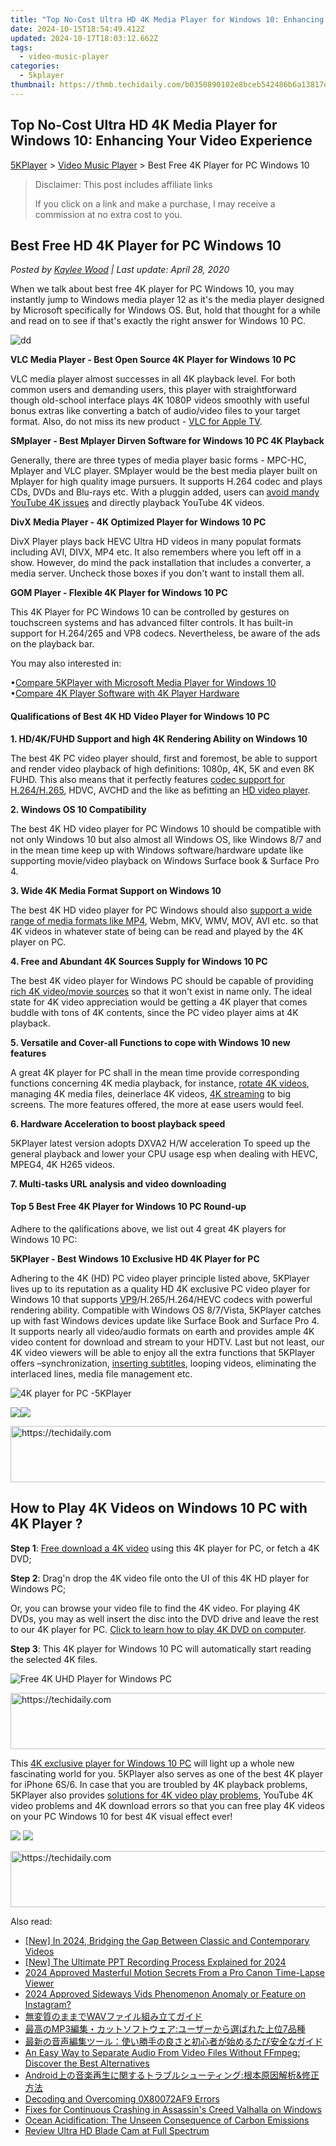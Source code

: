 ```yaml
---
title: "Top No-Cost Ultra HD 4K Media Player for Windows 10: Enhancing Your Video Experience"
date: 2024-10-15T18:54:49.412Z
updated: 2024-10-17T18:03:12.662Z
tags:
  - video-music-player
categories:
  - 5kplayer
thumbnail: https://thmb.techidaily.com/b0350890102e8bceb542486b6a13817e51d92335c8505179cd1df5114471ab31.jpg
---
```


## Top No-Cost Ultra HD 4K Media Player for Windows 10: Enhancing Your Video Experience

[5KPlayer](https://tools.techidaily.com/5kplayer/products/) \> [Video Music Player](https://tools.techidaily.com/5kplayer/video-music-player/) \> Best Free 4K Player for PC Windows 10

>  Disclaimer: This post includes affiliate links
>
>  If you click on a link and make a purchase, I may receive a commission at no extra cost to you.
>

## Best Free HD 4K Player for PC Windows 10

 _Posted by [Kaylee Wood](https://www.quora.com/profile/Amanda-Hu-21) | Last update: April 28, 2020_

When we talk about best free 4K player for PC Windows 10, you may instantly jump to Windows media player 12 as it's the media player designed by Microsoft specifically for Windows OS. But, hold that thought for a while and read on to see if that's exactly the right answer for Windows 10 PC. 

![dd](https://www.5kplayer.com/video-music-player/img/best-4k-player-pc-zjy-000.jpg) 

**VLC Media Player - Best Open Source 4K Player for Windows 10 PC**

VLC media player almost successes in all 4K playback level. For both common users and demanding users, this player with straightforward though old-school interface plays 4K 1080P videos smoothly with useful bonus extras like converting a batch of audio/video files to your target format. Also, do not miss its new product - [VLC for Apple TV](https://tools.techidaily.com/5kplayer/airplay/).

**SMplayer - Best Mplayer Dirven Software for Windows 10 PC 4K Playback**

Generally, there are three types of media player basic forms - MPC-HC, Mplayer and VLC player. SMplayer would be the best media player built on Mplayer for high quality image pursuers. It supports H.264 codec and plays CDs, DVDs and Blu-rays etc. With a pluggin added, users can [avoid mandy YouTube 4K issues](https://tools.techidaily.com/5kplayer/youtube-download/) and directly playback YouTube 4K videos. 

**DivX Media Player - 4K Optimized Player for Windows 10 PC**

DivX Player plays back HEVC Ultra HD videos in many populat formats including AVI, DIVX, MP4 etc. It also remembers where you left off in a show. However, do mind the pack installation that includes a converter, a media server. Uncheck those boxes if you don't want to install them all. 

**GOM Player - Flexible 4K Player for Windows 10 PC**

This 4K Player for PC Windows 10 can be controlled by gestures on touchscreen systems and has advanced filter controls. It has built-in support for H.264/265 and VP8 codecs. Nevertheless, be aware of the ads on the playback bar.

You may also interested in:

 •[Compare 5KPlayer with Microsoft Media Player for Windows 10](https://tools.techidaily.com/5kplayer/video-music-player/)  
•[Compare 4K Player Software with 4K Player Hardware](https://tools.techidaily.com/5kplayer/video-music-player/)

#### **Qualifications of Best 4K HD Video Player for Windows 10 PC**

**1\. HD/4K/FUHD Support and high 4K Rendering Ability on Windows 10**

The best 4K PC video player should, first and foremost, be able to support and render video playback of high definitions: 1080p, 4K, 5K and even 8K FUHD. This also means that it perfectly features [codec support for H.264/H.265](https://tools.techidaily.com/5kplayer/video-music-player/), HDVC, AVCHD and the like as befitting an [HD video player](https://tools.techidaily.com/5kplayer/video-music-player/).

**2\. Windows OS 10 Compatibility**

The best 4K HD video player for PC Windows 10 should be compatible with not only Windows 10 but also almost all Windows OS, like Windows 8/7 and in the mean time keep up with Windows software/hardware update like supporting movie/video playback on Windows Surface book & Surface Pro 4.

**3\. Wide 4K Media Format Support on Windows 10**

The best 4K HD video player for PC Windows should also [support a wide range of media formats like MP4](https://tools.techidaily.com/5kplayer/video-music-player/), Webm, MKV, WMV, MOV, AVI etc. so that 4K videos in whatever state of being can be read and played by the 4K player on PC.

**4\. Free and Abundant 4K Sources Supply for Windows 10 PC**

The best 4K video player for Windows PC should be capable of providing [rich 4K video/movie sources](https://tools.techidaily.com/5kplayer/youtube-download/) so that it won't exist in name only. The ideal state for 4K video appreciation would be getting a 4K player that comes buddle with tons of 4K contents, since the PC video player aims at 4K playback.

**5\. Versatile and Cover-all Functions to cope with Windows 10 new features**

A great 4K player for PC shall in the mean time provide corresponding functions concerning 4K media playback, for instance, [rotate 4K videos](https://tools.techidaily.com/5kplayer/video-music-player/), managing 4K media files, deinerlace 4K videos, [4K streaming](https://tools.techidaily.com/5kplayer/airplay/) to big screens. The more features offered, the more at ease users would feel.

**6\. Hardware Acceleration to boost playback speed**

5KPlayer latest version adopts DXVA2 H/W acceleration To speed up the general playback and lower your CPU usage esp when dealing with HEVC, MPEG4, 4K H265 videos. 

**7\. Multi-tasks URL analysis and video downloading**

#### **Top 5 Best Free 4K Player for Windows 10 PC Round-up**

Adhere to the qalifications above, we list out 4 great 4K players for Windows 10 PC:

**5KPlayer - Best Windows 10 Exclusive HD 4K Player for PC**

Adhering to the 4K (HD) PC video player principle listed above, 5KPlayer lives up to its reputation as a quality HD 4K exclusive PC video player for Windows 10 that supports [VP9](https://tools.techidaily.com/5kplayer/video-music-player/)/H.265/H.264/HEVC codecs with powerful rendering ability. Compatible with Windows OS 8/7/Vista, 5KPlayer catches up with fast Windows devices update like Surface Book and Surface Pro 4\. It supports nearly all video/audio formats on earth and provides ample 4K video content for download and stream to your HDTV. Last but not least, our 4K video viewers will be able to enjoy all the extra functions that 5KPlayer offers –synchronization, [inserting subtitles](https://tools.techidaily.com/5kplayer/video-music-player/), looping videos, eliminating the interlaced lines, media file management etc. 

![4K player for PC -5KPlayer](https://www.5kplayer.com/video-music-player/img/5kplayer-is-safe.jpg) 

[![](https://www.5kplayer.com/video-music-player/../button/freedownwhitewin.png)](https://tools.techidaily.com/5kplayer/products/)[![](https://www.5kplayer.com/video-music-player/../button/freedownbackmac.png)](https://tools.techidaily.com/5kplayer/products/) 

<!-- affiliate ads begin -->
<a href="https://ephamedtechinc.pxf.io/c/5597632/2136627/26400" target="_top" id="2136627">
  <img src="//a.impactradius-go.com/display-ad/26400-2136627" border="0" alt="https://techidaily.com" width="728" height="90"/>
</a>
<img height="0" width="0" src="https://ephamedtechinc.pxf.io/i/5597632/2136627/26400" style="position:absolute;visibility:hidden;" border="0" />
<!-- affiliate ads end -->

## How to Play 4K Videos on Windows 10 PC with 4K Player ?

**Step 1**: [Free download a 4K video](https://tools.techidaily.com/5kplayer/youtube-download/) using this 4K player for PC, or fetch a 4K DVD;

**Step 2**: Drag'n drop the 4K video file onto the UI of this 4K HD player for Windows PC;

Or, you can browse your video file to find the 4K video. For playing 4K DVDs, you may as well insert the disc into the DVD drive and leave the rest to our 4K player for PC. [Click to learn how to play 4K DVD on computer](https://tools.techidaily.com/5kplayer/video-music-player/).

**Step 3**: This 4K player for Windows 10 PC will automatically start reading the selected 4K files.

![Free 4K UHD Player for Windows PC](https://www.5kplayer.com/video-music-player/../youtube-download/img/5kp-4k-video-downloader-reviews-zjy.jpg) 

<!-- affiliate ads begin -->
<a href="https://ephamedtechinc.pxf.io/c/5597632/2137214/26400" target="_top" id="2137214">
  <img src="//a.impactradius-go.com/display-ad/26400-2137214" border="0" alt="https://techidaily.com" width="728" height="90"/>
</a>
<img height="0" width="0" src="https://ephamedtechinc.pxf.io/i/5597632/2137214/26400" style="position:absolute;visibility:hidden;" border="0" />
<!-- affiliate ads end -->

This [4K exclusive player for Windows 10 PC](https://tools.techidaily.com/5kplayer/video-music-player/) will light up a whole new fascinating world for you. 5KPlayer also serves as one of the best 4K player for iPhone 6S/6\. In case that you are troubled by 4K playback problems, 5KPlayer also provides [solutions for 4K video play problems](https://tools.techidaily.com/5kplayer/video-music-player/), YouTube 4K video problems and 4K download errors so that you can free play 4K videos on your PC Windows 10 for best 4K visual effect ever!

[![](https://www.5kplayer.com/video-music-player/../button/freedownwhitewin.png)](https://tools.techidaily.com/5kplayer/products/) [![](https://www.5kplayer.com/video-music-player/../button/freedownbackmac.png)](https://tools.techidaily.com/5kplayer/products/)

<!-- affiliate ads begin -->
<a href="https://appsumo.8odi.net/c/5597632/2118325/7443" target="_top" id="2118325">
  <img src="//a.impactradius-go.com/display-ad/7443-2118325" border="0" alt="https://techidaily.com" width="728" height="90"/>
</a>
<img height="0" width="0" src="https://appsumo.8odi.net/i/5597632/2118325/7443" style="position:absolute;visibility:hidden;" border="0" />
<!-- affiliate ads end -->

<ins class="adsbygoogle"
     style="display:block"
     data-ad-format="autorelaxed"
     data-ad-client="ca-pub-7571918770474297"
     data-ad-slot="1223367746"></ins>

<ins class="adsbygoogle"
     style="display:block"
     data-ad-client="ca-pub-7571918770474297"
     data-ad-slot="8358498916"
     data-ad-format="auto"
     data-full-width-responsive="true"></ins>

<span class="atpl-alsoreadstyle">Also read:</span>
<div><ul>
<li><a href="https://facebook-video-footage.techidaily.com/new-in-2024-bridging-the-gap-between-classic-and-contemporary-videos/"><u>[New] In 2024, Bridging the Gap Between Classic and Contemporary Videos</u></a></li>
<li><a href="https://digital-screen-recording.techidaily.com/new-the-ultimate-ppt-recording-process-explained-for-2024/"><u>[New] The Ultimate PPT Recording Process Explained for 2024</u></a></li>
<li><a href="https://extra-guidance.techidaily.com/2024-approved-masterful-motion-secrets-from-a-pro-canon-time-lapse-viewer/"><u>2024 Approved Masterful Motion Secrets From a Pro Canon Time-Lapse Viewer</u></a></li>
<li><a href="https://article-knowledge.techidaily.com/2024-approved-sideways-vids-phenomenon-anomaly-or-feature-on-instagram/"><u>2024 Approved Sideways Vids Phenomenon Anomaly or Feature on Instagram?</u></a></li>
<li><a href="https://video-creation-software.techidaily.com/1726030665838-wav/"><u>無変質のままでWAVファイル組み立てガイド</u></a></li>
<li><a href="https://video-creation-software.techidaily.com/1726030295012-mp37/"><u>最高のMP3編集・カットソフトウェア:ユーザーから選ばれた上位7品種</u></a></li>
<li><a href="https://video-creation-software.techidaily.com/5pya5paw44gu6zplusz5aow57eo6zug44oe44o844or77ya5l244ge5yud5oml44gu6imv44gv44go5yid5bplusd6icf44gm5ael44kb44kl44gf44gz5a6j5ywo44gq44ks44kk44oj/"><u>最新の音声編集ツール：使い勝手の良さと初心者が始めるたび安全なガイド</u></a></li>
<li><a href="https://video-creation-software.techidaily.com/an-easy-way-to-separate-audio-from-video-files-without-ffmpeg-discover-the-best-alternatives/"><u>An Easy Way to Separate Audio From Video Files Without FFmpeg: Discover the Best Alternatives</u></a></li>
<li><a href="https://video-creation-software.techidaily.com/1726030102961-androidand/"><u>Android上の音楽再生に関するトラブルシューティング:根本原因解析&修正方法</u></a></li>
<li><a href="https://windows11.techidaily.com/decoding-and-overcoming-0x80072af9-errors/"><u>Decoding and Overcoming 0X80072AF9 Errors</u></a></li>
<li><a href="https://win-solutions.techidaily.com/fixes-for-continuous-crashing-in-assassins-creed-valhalla-on-windows/"><u>Fixes for Continuous Crashing in Assassin's Creed Valhalla on Windows</u></a></li>
<li><a href="https://tech-hub.techidaily.com/ocean-acidification-the-unseen-consequence-of-carbon-emissions/"><u>Ocean Acidification: The Unseen Consequence of Carbon Emissions</u></a></li>
<li><a href="https://fox-cloud.techidaily.com/review-ultra-hd-blade-cam-at-full-spectrum/"><u>Review Ultra HD Blade Cam at Full Spectrum</u></a></li>
</ul></div>

